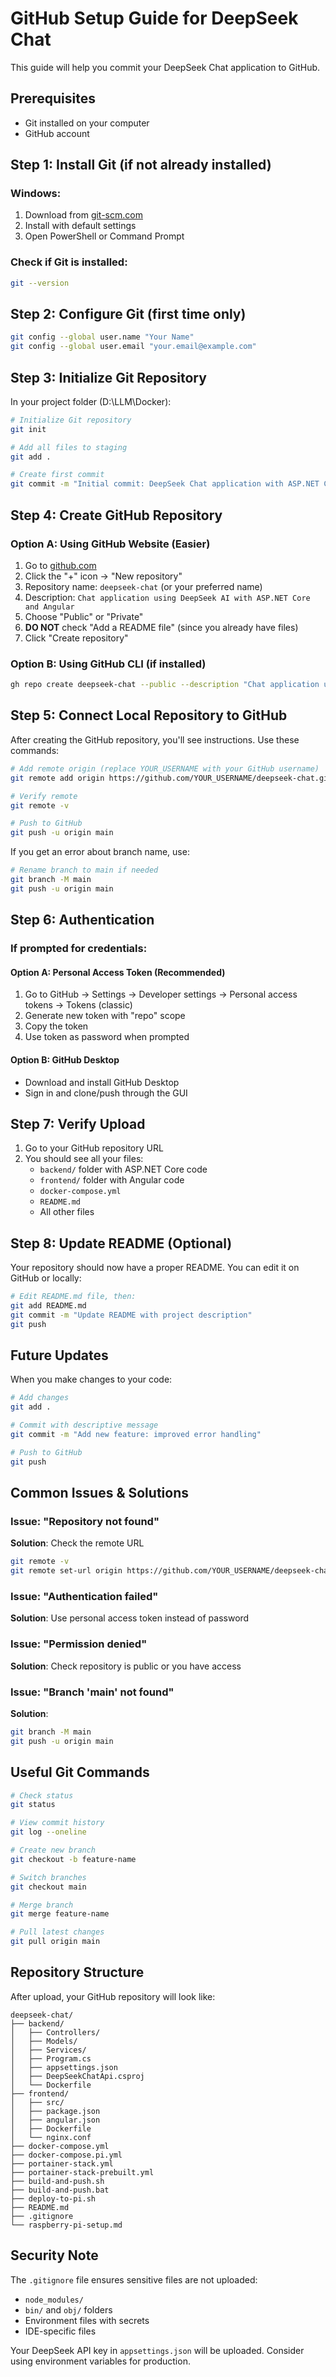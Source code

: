 # GitHub Setup Guide for DeepSeek Chat

This guide will help you commit your DeepSeek Chat application to GitHub.

## Prerequisites

- Git installed on your computer
- GitHub account

## Step 1: Install Git (if not already installed)

### Windows:
1. Download from [git-scm.com](https://git-scm.com/)
2. Install with default settings
3. Open PowerShell or Command Prompt

### Check if Git is installed:
```bash
git --version
```

## Step 2: Configure Git (first time only)

```bash
git config --global user.name "Your Name"
git config --global user.email "your.email@example.com"
```

## Step 3: Initialize Git Repository

In your project folder (D:\LLM\Docker):

```bash
# Initialize Git repository
git init

# Add all files to staging
git add .

# Create first commit
git commit -m "Initial commit: DeepSeek Chat application with ASP.NET Core API and Angular frontend"
```

## Step 4: Create GitHub Repository

### Option A: Using GitHub Website (Easier)
1. Go to [github.com](https://github.com)
2. Click the "+" icon → "New repository"
3. Repository name: `deepseek-chat` (or your preferred name)
4. Description: `Chat application using DeepSeek AI with ASP.NET Core and Angular`
5. Choose "Public" or "Private"
6. **DO NOT** check "Add a README file" (since you already have files)
7. Click "Create repository"

### Option B: Using GitHub CLI (if installed)
```bash
gh repo create deepseek-chat --public --description "Chat application using DeepSeek AI"
```

## Step 5: Connect Local Repository to GitHub

After creating the GitHub repository, you'll see instructions. Use these commands:

```bash
# Add remote origin (replace YOUR_USERNAME with your GitHub username)
git remote add origin https://github.com/YOUR_USERNAME/deepseek-chat.git

# Verify remote
git remote -v

# Push to GitHub
git push -u origin main
```

If you get an error about branch name, use:
```bash
# Rename branch to main if needed
git branch -M main
git push -u origin main
```

## Step 6: Authentication

### If prompted for credentials:

#### Option A: Personal Access Token (Recommended)
1. Go to GitHub → Settings → Developer settings → Personal access tokens → Tokens (classic)
2. Generate new token with "repo" scope
3. Copy the token
4. Use token as password when prompted

#### Option B: GitHub Desktop
- Download and install GitHub Desktop
- Sign in and clone/push through the GUI

## Step 7: Verify Upload

1. Go to your GitHub repository URL
2. You should see all your files:
   - `backend/` folder with ASP.NET Core code
   - `frontend/` folder with Angular code
   - `docker-compose.yml`
   - `README.md`
   - All other files

## Step 8: Update README (Optional)

Your repository should now have a proper README. You can edit it on GitHub or locally:

```bash
# Edit README.md file, then:
git add README.md
git commit -m "Update README with project description"
git push
```

## Future Updates

When you make changes to your code:

```bash
# Add changes
git add .

# Commit with descriptive message
git commit -m "Add new feature: improved error handling"

# Push to GitHub
git push
```

## Common Issues & Solutions

### Issue: "Repository not found"
**Solution**: Check the remote URL
```bash
git remote -v
git remote set-url origin https://github.com/YOUR_USERNAME/deepseek-chat.git
```

### Issue: "Authentication failed"
**Solution**: Use personal access token instead of password

### Issue: "Permission denied"
**Solution**: Check repository is public or you have access

### Issue: "Branch 'main' not found"
**Solution**: 
```bash
git branch -M main
git push -u origin main
```

## Useful Git Commands

```bash
# Check status
git status

# View commit history
git log --oneline

# Create new branch
git checkout -b feature-name

# Switch branches
git checkout main

# Merge branch
git merge feature-name

# Pull latest changes
git pull origin main
```

## Repository Structure

After upload, your GitHub repository will look like:

```
deepseek-chat/
├── backend/
│   ├── Controllers/
│   ├── Models/
│   ├── Services/
│   ├── Program.cs
│   ├── appsettings.json
│   ├── DeepSeekChatApi.csproj
│   └── Dockerfile
├── frontend/
│   ├── src/
│   ├── package.json
│   ├── angular.json
│   ├── Dockerfile
│   └── nginx.conf
├── docker-compose.yml
├── docker-compose.pi.yml
├── portainer-stack.yml
├── portainer-stack-prebuilt.yml
├── build-and-push.sh
├── build-and-push.bat
├── deploy-to-pi.sh
├── README.md
├── .gitignore
└── raspberry-pi-setup.md
```

## Security Note

The `.gitignore` file ensures sensitive files are not uploaded:
- `node_modules/`
- `bin/` and `obj/` folders
- Environment files with secrets
- IDE-specific files

Your DeepSeek API key in `appsettings.json` will be uploaded. Consider using environment variables for production. 